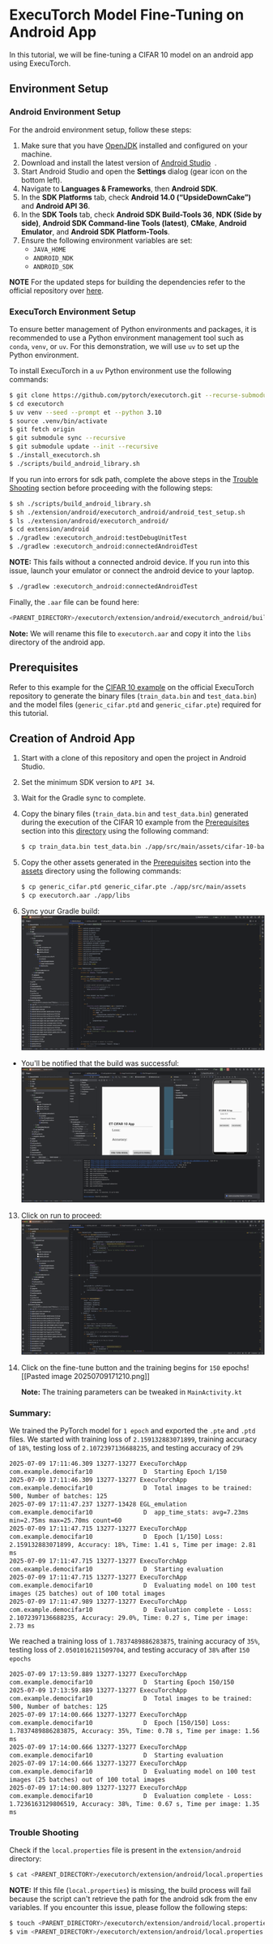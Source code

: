 # ExecuTorch Model Fine-Tuning on Android App

In this tutorial, we will be fine-tuning a CIFAR 10 model on an android app using ExecuTorch.

## Environment Setup

### Android Environment Setup

For the android environment setup, follow these steps:

1. Make sure that you have [OpenJDK](https://openjdk.org/) installed and configured on your machine.
2. Download and install the latest version of [Android Studio](https://developer.android.com/studio/)  .
3. Start Android Studio and open the **Settings** dialog (gear icon on the bottom left).
4. Navigate to **Languages & Frameworks**, then **Android SDK**.
5. In the **SDK Platforms** tab, check **Android 14.0 (“UpsideDownCake”)** and **Android API 36**.
6. In the **SDK Tools** tab, check **Android SDK Build-Tools 36**, **NDK (Side by side)**, **Android SDK Command-line Tools (latest)**, **CMake**, **Android Emulator**, and **Android SDK Platform-Tools**.
7. Ensure the following environment variables are set:
    - `JAVA_HOME`
    - `ANDROID_NDK`
    - `ANDROID_SDK`

**NOTE** For the updated steps for building the dependencies refer to the official repository over [here](https://github.com/pytorch/executorch/blob/main/extension/android/README.md).

### ExecuTorch Environment Setup

To ensure better management of Python environments and packages, it is recommended to use a Python environment management tool such as `conda`, `venv`, or `uv`. For this demonstration, we will use `uv` to set up the Python environment.

To install ExecuTorch in a `uv` Python environment use the following commands:

```bash
$ git clone https://github.com/pytorch/executorch.git --recurse-submodules
$ cd executorch
$ uv venv --seed --prompt et --python 3.10
$ source .venv/bin/activate
$ git fetch origin
$ git submodule sync --recursive
$ git submodule update --init --recursive
$ ./install_executorch.sh
$ ./scripts/build_android_library.sh
```

If you run into errors for sdk path, complete the above steps in the [Trouble Shooting](#trouble-shooting) section before proceeding with the following steps:

```bash
$ sh ./scripts/build_android_library.sh
$ sh ./extension/android/executorch_android/android_test_setup.sh
$ ls ./extension/android/executorch_android/
$ cd extension/android
$ ./gradlew :executorch_android:testDebugUnitTest
$ ./gradlew :executorch_android:connectedAndroidTest
```

**NOTE:** This fails without a connected android device. If you run into this issue, launch your emulator or connect the android device to your laptop.

```bash
$ ./gradlew :executorch_android:connectedAndroidTest
```

Finally, the `.aar` file can be found here:

```bash
<PARENT_DIRECTORY>/executorch/extension/android/executorch_android/build/outputs/aar/executorch_android-debug.aar
```

**Note:** We will rename this file to `executorch.aar` and copy it into the `libs` directory of the android app.

## Prerequisites

Refer to this example for the [CIFAR 10 example](https://github.com/pytorch/executorch/tree/main/extension/training/examples/CIFAR) on the official ExecuTorch repository to generate the binary files (`train_data.bin` and `test_data.bin`) and the model files (`generic_cifar.ptd` and `generic_cifar.pte`) required for this tutorial.

## Creation of Android App

1. Start with a clone of this repository and open the project in Android Studio.

2. Set the minimum SDK version to `API 34`.

3. Wait for the Gradle sync to complete.

4. Copy the binary files (`train_data.bin` and `test_data.bin`) generated during the execution of the CIFAR 10 example from the [Prerequisites](#prerequisites) section into this [directory](./app/src/main/assets/cifar-10-batches-bin) using the following command:

    ```bash
    $ cp train_data.bin test_data.bin ./app/src/main/assets/cifar-10-batches-bin/
    ```

10. Copy the other assets generated in the [Prerequisites](#prerequisites) section into the [assets](./app/src/main/assets) directory using the following commands:

    ```bash
    $ cp generic_cifar.ptd generic_cifar.pte ./app/src/main/assets
    $ cp executorch.aar ./app/libs
    ```

12. Sync your Gradle build: ![](./images/Pasted%20image%2020250709170528.png)


- You'll be notified that the build was successful: ![](./images/Pasted%20image%2020250709171142.png)


13. Click on run to proceed: ![](./images/Pasted%20image%2020250709170837.png)

14. Click on the fine-tune button and the training begins for `150` epochs![[Pasted image 20250709171210.png]]

    **Note:** The training parameters can be tweaked in `MainActivity.kt`

### Summary:

We trained the PyTorch model for `1 epoch` and exported the `.pte` and `.ptd` files. We started with training loss of `2.159132883071899`, training accuracy of `18%`, testing loss of `2.1072397136688235`, and testing accuracy of `29%`

```log
2025-07-09 17:11:46.309 13277-13277 ExecuTorchApp           com.example.democifar10              D  Starting Epoch 1/150
2025-07-09 17:11:46.309 13277-13277 ExecuTorchApp           com.example.democifar10              D  Total images to be trained: 500, Number of batches: 125
2025-07-09 17:11:47.237 13277-13428 EGL_emulation           com.example.democifar10              D  app_time_stats: avg=7.23ms min=2.75ms max=25.70ms count=60
2025-07-09 17:11:47.715 13277-13277 ExecuTorchApp           com.example.democifar10              D  Epoch [1/150] Loss: 2.159132883071899, Accuracy: 18%, Time: 1.41 s, Time per image: 2.81 ms
2025-07-09 17:11:47.715 13277-13277 ExecuTorchApp           com.example.democifar10              D  Starting evaluation
2025-07-09 17:11:47.715 13277-13277 ExecuTorchApp           com.example.democifar10              D  Evaluating model on 100 test images (25 batches) out of 100 total images
2025-07-09 17:11:47.989 13277-13277 ExecuTorchApp           com.example.democifar10              D  Evaluation complete - Loss: 2.1072397136688235, Accuracy: 29.0%, Time: 0.27 s, Time per image: 2.73 ms
```

We reached a training loss of `1.7837489886283875`, training accuracy of `35%`, testing loss of `2.0501016211509704`, and testing accuracy of `38%` after `150 epochs`

```log
2025-07-09 17:13:59.889 13277-13277 ExecuTorchApp           com.example.democifar10              D  Starting Epoch 150/150
2025-07-09 17:13:59.889 13277-13277 ExecuTorchApp           com.example.democifar10              D  Total images to be trained: 500, Number of batches: 125
2025-07-09 17:14:00.666 13277-13277 ExecuTorchApp           com.example.democifar10              D  Epoch [150/150] Loss: 1.7837489886283875, Accuracy: 35%, Time: 0.78 s, Time per image: 1.56 ms
2025-07-09 17:14:00.666 13277-13277 ExecuTorchApp           com.example.democifar10              D  Starting evaluation
2025-07-09 17:14:00.666 13277-13277 ExecuTorchApp           com.example.democifar10              D  Evaluating model on 100 test images (25 batches) out of 100 total images
2025-07-09 17:14:00.809 13277-13277 ExecuTorchApp           com.example.democifar10              D  Evaluation complete - Loss: 1.7236163129806519, Accuracy: 38%, Time: 0.67 s, Time per image: 1.35 ms
```

### Trouble Shooting

Check if the `local.properties` file is present in the `extension/android` directory:

```bash
$ cat <PARENT_DIRECTORY>/executorch/extension/android/local.properties
```

**NOTE:** If this file (`local.properties`) is missing, the build process will fail because the script can't retrieve the path for the android sdk from the env variables. If you encounter this issue, please follow the following steps:

```bash
$ touch <PARENT_DIRECTORY>/executorch/extension/android/local.properties
$ vim <PARENT_DIRECTORY>/executorch/extension/android/local.properties # Add the path to your sdk directory into this file like: sdk.dir=/Users/<USERNAME>/Library/Android/sdk
```
